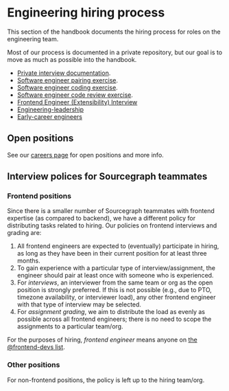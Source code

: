 # Engineering hiring process

This section of the handbook documents the hiring process for roles on the engineering team.

Most of our process is documented in a private repository, but our goal is to move as much as possible into the handbook.

- [Private interview documentation](https://github.com/sourcegraph/interviews/tree/master/engineering/software-engineer).
- [Software engineer pairing exercise](software-engineer-pairing-exercise.md).
- [Software engineer coding exercise](software-engineer-coding-exercise.md).
- [Software engineer code review exercise](software-engineer-code-review-exercise.md).
- [Frontend Engineer (Extensibility) Interview](./frontend-engineer-extensibility.md)
- [Engineering-leadership](engineering-leadership.md)
- [Early-career engineers](early-career-engineers.md)

## Open positions

See our [careers page](https://boards.greenhouse.io/sourcegraph91) for open positions and more info.

## Interview polices for Sourcegraph teammates

### Frontend positions

Since there is a smaller number of Sourcegraph teammates with frontend expertise (as compared to backend), we have a different policy for distributing tasks related to hiring. Our policies on frontend interviews and grading are:

1. All frontend engineers are expected to (eventually) participate in hiring, as long as they have been in their current position for at least three months.
1. To gain experience with a particular type of interview/assignment, the engineer should pair at least once with someone who is experienced.
1. For _interviews_, an interviewer from the same team or org as the open position is strongly preferred. If this is not possible (e.g., due to PTO, timezone availability, or interviewer load), any other frontend engineer with that type of interview may be selected.
1. For _assignment grading_, we aim to distribute the load as evenly as possible across all frontend engineers; there is no need to scope the assignments to a particular team/org.

For the purposes of hiring, _frontend engineer_ means anyone on [the @frontend-devs list](../enablement/frontend-platform/other-responsibilities.md#frontend-devs).

### Other positions

For non-frontend positions, the policy is left up to the hiring team/org.
